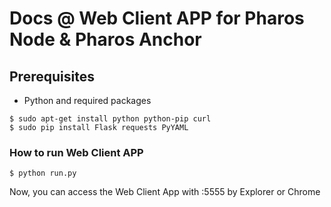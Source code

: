 # Docs @ Web Client APP for Pharos Node & Pharos Anchor


## Prerequisites ##
- Python and required packages
```shell
$ sudo apt-get install python python-pip curl
$ sudo pip install Flask requests PyYAML
```

### How to run Web Client APP

 ```shell
$ python run.py
``` 

Now, you can access the Web Client App with <Host IP>:5555 by Explorer or Chrome
